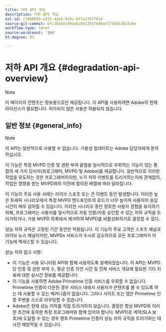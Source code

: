 ```yaml
---
title: 저하 API 개요
description: 저하 API 개요
exl-id: c7d6685b-a235-42eb-9c9c-0ffa1747f614
source-git-commit: bfc3ba55c99daba561255760baf273b6538a3c6e
workflow-type: tm+mt
source-wordcount: '364'
ht-degree: 0%

---
```


# 저하 API 개요 {#degradation-api-overview}

>[!NOTE]
>
>이 페이지의 컨텐츠는 정보용으로만 제공됩니다. 이 API를 사용하려면 Adobe의 현재 라이선스가 필요합니다. 허가되지 않은 사용은 허용되지 않습니다.

## 일반 정보 {#general_info}

>[!NOTE]
>
>이 API는 일반적으로 사용할 수 없습니다. 가용성 업데이트는 Adobe 담당자에게 문의하십시오.

이 기능은 특정 MVPD 인증 및 권한 부여 끝점을 일시적으로 우회하는 기능이 있는 통합의 세 가지 당사자(프로그래머, MVPD 및 Adobe)를 제공합니다. 일반적으로 이러한 작업을 유도하는 것은 프로그래머이지만, 누가 저하 이벤트를 트리거하는지에 관계없이, 작업은 영향을 받는 MVPD와의 이전에 합의된 배열에 따라 달라집니다.

이 기능의 주요 사용 사례는 라이브 스포츠 또는 큰 이벤트 동안 발생합니다. 이러한 높은 트래픽 시나리오에서 특정 MVPD 엔드포인트의 로드가 너무 높아져 사용자의 응답 시간이 매우 길어질 수 있습니다. 이러한 시나리오 동안 양호한 사용자 경험을 유지하기 위해, 프로그래머는 사용자를 일시적으로 자동 인증/자동 승인할 수 있는 저하 규칙을 트리거하거나, 가용 MVPD 목록에서 제거하여 MVPD를 비활성화하기로 결정할 수 있다.

성능 저하 규칙은 고정된 기간 동안만 적용됩니다. 이 기능의 주요 고객은 스포츠 채널과 라이브 뉴스 채널이지만, MVPDs 서비스가 수시로 감소하므로 모든 프로그래머가 이 기능에 액세스할 수 있습니다.

성능 저하 참고 사항:

* 이 기능은 사용 모니터링 API와 함께 사용하도록 설계되었습니다. 이 API는 MVPD당 인증 및 권한 부여 수, 평균 인증 지연 시간 및 전체 서비스 개요에 필요한 기타 지표에 대한 실시간 정보를 제공합니다.
* 이 기능을 사용하면 Adobe Primetime 인증 서비스를 우회할 수 없습니다. Primetime 인증이 다운된 경우 서비스 내에서 사용자가 콘텐츠를 볼 수 있도록 하는 데 사용할 수 있는 메커니즘이 없습니다. 그러나 사이트 또는 앱은 Primetime 인증 주변을 스스로 라우팅할 수 있습니다.
* Adobe은 현재 성능 저하를 직접 트리거하지 않습니다. 결정은 항상 MVPD와 이러한 조건에 동의한 특정 프로그래머와 함께 있어야 합니다. MVPD로 계약(SLA 보호)에 도달할 수 있는 경우 향후 Primetime 인증이 성능 저하 규칙을 트리거하는 데 사전 예방적일 수 있습니다.

<!--
## Related Information {#related}

- [ESM API](/help/authentication/entitlement-service-monitoring-api.md)
- [Server-side Metrics](/help/authentication/understanding-serverside-metrics.md)
-->
